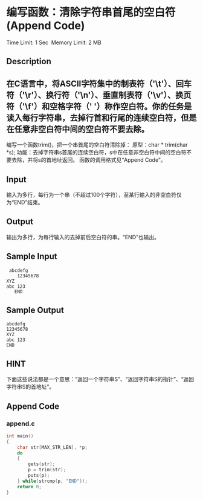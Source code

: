 # 编写函数：清除字符串首尾的空白符 (Append Code)
Time Limit: 1 Sec  Memory Limit: 2 MB


## Description



在C语言中，将ASCII字符集中的制表符（'\t'）、回车符（'\r'）、换行符（'\n'）、垂直制表符（'\v'）、换页符（'\f'）和空格字符（' '）称作空白符。你的任务是读入每行字符串，去掉行首和行尾的连续空白符，但是在任意非空白符中间的空白符不要去除。
-----------------------------------------------------------------------------
编写一个函数trim()，把一个串首尾的空白符清除掉：
原型：char * trim(char *s);
功能：去掉字符串s首尾的连续空白符，s中在任意非空白符中间的空白符不要去除，并将s的首地址返回。
函数的调用格式见“Append Code”。



## Input
输入为多行，每行为一个串（不超过100个字符），至某行输入的非空白符仅为“END”结束。


## Output
输出为多行，为每行输入的去掉前后空白符的串。“END”也输出。



## Sample Input
```
 abcdefg
    12345678
XYZ
abc 123
   END 
```
## Sample Output
```
abcdefg
12345678
XYZ
abc 123
END
```

## HINT
下面这些说法都是一个意思：“返回一个字符串S”、“返回字符串S的指针”、“返回字符串S的首地址”。

## Append Code
### append.c
```c
int main()
{
    char str[MAX_STR_LEN], *p;
    do
    {
        gets(str);
        p = trim(str);
        puts(p);
    } while(strcmp(p, "END"));
    return 0;
}
```

